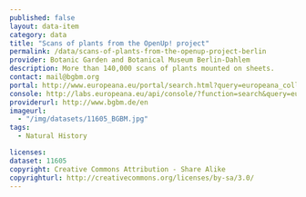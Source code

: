 ```yaml
---
published: false
layout: data-item
category: data
title: "Scans of plants from the OpenUp! project"
permalink: /data/scans-of-plants-from-the-openup-project-berlin
provider: Botanic Garden and Botanical Museum Berlin-Dahlem
description: More than 140,000 scans of plants mounted on sheets.
contact: mail@bgbm.org
portal: http://www.europeana.eu/portal/search.html?query=europeana_collectionName%3A11605*&rows=12
console: http://labs.europeana.eu/api/console/?function=search&query=europeana_collectionName%3A11605*&rows=12
providerurl: http://www.bgbm.de/en
imageurl:
  - "/img/datasets/11605_BGBM.jpg"
tags:
  - Natural History

licenses:
dataset: 11605
copyright: Creative Commons Attribution - Share Alike
copyrighturl: http://creativecommons.org/licenses/by-sa/3.0/
---
```

